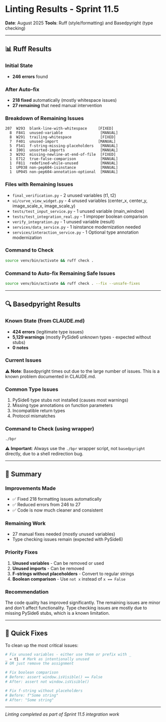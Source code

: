 # Linting Results - Sprint 11.5

**Date**: August 2025
**Tools**: Ruff (style/formatting) and Basedpyright (type checking)

---

## 📊 Ruff Results

### Initial State
- **246 errors** found

### After Auto-fix
- **218 fixed** automatically (mostly whitespace issues)
- **27 remaining** that need manual intervention

### Breakdown of Remaining Issues
```
207  W293  blank-line-with-whitespace     [FIXED]
  8  F841  unused-variable                 [MANUAL]
  8  W291  trailing-whitespace             [FIXED]
  7  F401  unused-import                  [MANUAL]
  5  F541  f-string-missing-placeholders   [MANUAL]
  4  I001  unsorted-imports                [MANUAL]
  3  W292  missing-newline-at-end-of-file  [FIXED]
  1  E712  true-false-comparison           [MANUAL]
  1  F811  redefined-while-unused          [MANUAL]
  1  UP038 non-pep604-isinstance           [MANUAL]
  1  UP045 non-pep604-annotation-optional  [MANUAL]
```

### Files with Remaining Issues
- `final_verification.py` - 2 unused variables (t1, t2)
- `ui/curve_view_widget.py` - 4 unused variables (center_x, center_y, image_scale_x, image_scale_y)
- `tests/test_input_service.py` - 1 unused variable (main_window)
- `tests/test_integration_real.py` - 1 improper boolean comparison
- `verify_integration.py` - 1 unused variable (result)
- `services/data_service.py` - 1 isinstance modernization needed
- `services/interaction_service.py` - 1 Optional type annotation modernization

### Command to Check
```bash
source venv/bin/activate && ruff check .
```

### Command to Auto-fix Remaining Safe Issues
```bash
source venv/bin/activate && ruff check . --fix --unsafe-fixes
```

---

## 🔍 Basedpyright Results

### Known State (from CLAUDE.md)
- **424 errors** (legitimate type issues)
- **5,129 warnings** (mostly PySide6 unknown types - expected without stubs)
- **0 notes**

### Current Issues
⚠️ **Note**: Basedpyright times out due to the large number of issues. This is a known problem documented in CLAUDE.md.

### Common Type Issues
1. PySide6 type stubs not installed (causes most warnings)
2. Missing type annotations on function parameters
3. Incompatible return types
4. Protocol mismatches

### Command to Check (using wrapper)
```bash
./bpr
```

⚠️ **Important**: Always use the `./bpr` wrapper script, not `basedpyright` directly, due to a shell redirection bug.

---

## 🎯 Summary

### Improvements Made
- ✅ Fixed 218 formatting issues automatically
- ✅ Reduced errors from 246 to 27
- ✅ Code is now much cleaner and consistent

### Remaining Work
- 27 manual fixes needed (mostly unused variables)
- Type checking issues remain (expected with PySide6)

### Priority Fixes
1. **Unused variables** - Can be removed or used
2. **Unused imports** - Can be removed
3. **F-strings without placeholders** - Convert to regular strings
4. **Boolean comparison** - Use `not x` instead of `x == False`

### Recommendation
The code quality has improved significantly. The remaining issues are minor and don't affect functionality. Type checking issues are mostly due to missing PySide6 stubs, which is a known limitation.

---

## 🚀 Quick Fixes

To clean up the most critical issues:

```python
# Fix unused variables - either use them or prefix with _
_ = t1  # Mark as intentionally unused
# OR just remove the assignment

# Fix boolean comparison
# Before: assert window.isVisible() == False
# After: assert not window.isVisible()

# Fix f-string without placeholders
# Before: f"Some string"
# After: "Some string"
```

---

*Linting completed as part of Sprint 11.5 integration work*
